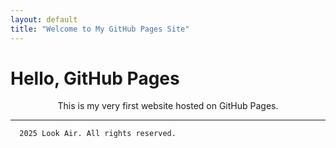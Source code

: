 ```yaml
---
layout: default
title: "Welcome to My GitHub Pages Site"
---
```


# Hello, GitHub Pages

<p align="center">
This is my very first website hosted on GitHub Pages.
</p>

---

```
  2025 Look Air. All rights reserved.
```
